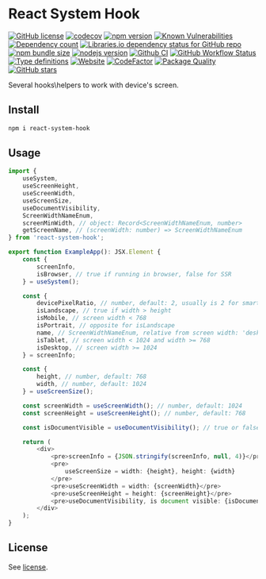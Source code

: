# React System Hook

[![GitHub license](https://img.shields.io/npm/l/react-system-hook)](https://github.com/webbestmaster/react-system-hook/blob/master/license)
[![codecov](https://codecov.io/gh/webbestmaster/react-system-hook/branch/master/graph/badge.svg)](https://codecov.io/gh/webbestmaster/react-system-hook)
[![npm version](https://img.shields.io/npm/v/react-system-hook.svg)](https://www.npmjs.com/package/react-system-hook)
[![Known Vulnerabilities](https://snyk.io/test/github/webbestmaster/react-system-hook/badge.svg)](https://snyk.io/test/github/webbestmaster/react-system-hook)
[![Dependency count](https://badgen.net/bundlephobia/dependency-count/react-system-hook)](https://libraries.io/npm/react-system-hook)
[![Libraries.io dependency status for GitHub repo](https://img.shields.io/librariesio/github/webbestmaster/react-system-hook)](https://libraries.io/npm/react-system-hook)
[![npm bundle size](https://img.shields.io/bundlephobia/minzip/react-system-hook)](https://bundlephobia.com/package/react-system-hook)
[![nodejs version](https://img.shields.io/node/v/react-system-hook)](https://nodejs.org/en/docs)
[![Github CI](https://github.com/webbestmaster/react-system-hook/actions/workflows/github-ci.yml/badge.svg)](https://github.com/webbestmaster/react-system-hook/actions/workflows/github-ci.yml)
[![GitHub Workflow Status](https://img.shields.io/github/actions/workflow/status/webbestmaster/react-system-hook/github-ci.yml)](https://github.com/webbestmaster/react-system-hook/actions/workflows/github-ci.yml)
[![Type definitions](https://img.shields.io/npm/types/react-system-hook)](https://www.typescriptlang.org)
[![Website](https://img.shields.io/website?url=https://github.com/webbestmaster/react-system-hook)](https://github.com/webbestmaster/react-system-hook)
[![CodeFactor](https://www.codefactor.io/repository/github/webbestmaster/react-system-hook/badge)](https://www.codefactor.io/repository/github/webbestmaster/react-system-hook)
[![Package Quality](https://packagequality.com/shield/react-system-hook.svg)](https://packagequality.com/#?package=react-system-hook)
[![GitHub stars](https://img.shields.io/github/stars/webbestmaster/react-system-hook?style=social)](https://github.com/webbestmaster/react-system-hook)


Several hooks\helpers to work with device's screen.

## Install

```bash
npm i react-system-hook
```

## Usage
```typescript jsx
import {
    useSystem,
    useScreenHeight,
    useScreenWidth,
    useScreenSize,
    useDocumentVisibility,
    ScreenWidthNameEnum,
    screenMinWidth, // object: Record<ScreenWidthNameEnum, number>
    getScreenName, // (screenWidth: number) => ScreenWidthNameEnum
} from 'react-system-hook';

export function ExampleApp(): JSX.Element {
    const {
        screenInfo,
        isBrowser, // true if running in browser, false for SSR
    } = useSystem();

    const {
        devicePixelRatio, // number, default: 2, usually is 2 for smartphones
        isLandscape, // true if width > height
        isMobile, // screen width < 768
        isPortrait, // opposite for isLandscape
        name, // ScreenWidthNameEnum, relative from screen width: 'desktop', 'mobile' or 'tablet'
        isTablet, // screen width < 1024 and width >= 768
        isDesktop, // screen width >= 1024
    } = screenInfo;

    const {
        height, // number, default: 768
        width, // number, default: 1024
    } = useScreenSize();

    const screenWidth = useScreenWidth(); // number, default: 1024
    const screenHeight = useScreenHeight(); // number, default: 768

    const isDocumentVisible = useDocumentVisibility(); // true or false

    return (
        <div>
            <pre>screenInfo = {JSON.stringify(screenInfo, null, 4)}</pre>
            <pre>
                useScreenSize = width: {height}, height: {width}
            </pre>
            <pre>useScreenWidth = width: {screenWidth}</pre>
            <pre>useScreenHeight = height: {screenHeight}</pre>
            <pre>useDocumentVisibility, is document visible: {isDocumentVisible ? 'yes' : 'no'}</pre>
        </div>
    );
}
```

## License

See [license](license).

